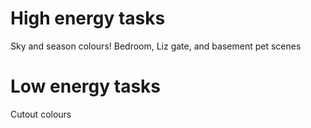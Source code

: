 # High energy tasks
Sky and season colours!
Bedroom, Liz gate, and basement pet scenes

# Low energy tasks
Cutout colours